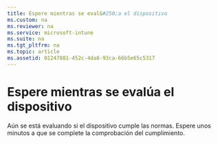```yaml
---
title: Espere mientras se eval&#250;a el dispositivo
ms.custom: na
ms.reviewer: na
ms.service: microsoft-intune
ms.suite: na
ms.tgt_pltfrm: na
ms.topic: article
ms.assetid: 01247881-452c-4da8-93ca-66b5e65c5317
---
```

# Espere mientras se eval&#250;a el dispositivo
Aún se está evaluando si el dispositivo cumple las normas. Espere unos minutos a que se complete la comprobación del cumplimiento.

